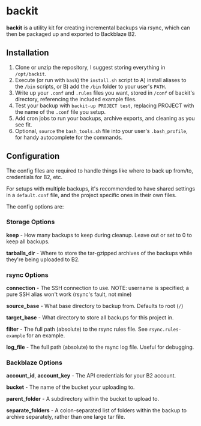 # backit

**backit** is a utility kit for creating incremental backups via rsync, which can then be packaged up and exported to Backblaze B2.

## Installation

1. Clone or unzip the repository, I suggest storing everything in `/opt/backit`.
2. Execute (or run with `bash`) the `install.sh` script to A) install aliases to the `/bin` scripts, or B) add the `/bin` folder to your user's `PATH`.
3. Write up your `.conf` and `.rules` files you want, stored in `/conf` of backit's directory, referencing the included example files.
4. Test your backup with `backit-up PROJECT test`, replacing PROJECT with the name of the `.conf` file you setup.
5. Add cron jobs to run your backups, archive exports, and cleaning as you see fit.
6. Optional, `source` the `bash_tools.sh` file into your user's `.bash_profile`, for handy autocomplete for the commands.

## Configuration

The config files are required to handle things like where to back up from/to, credentials for B2, etc.

For setups with multiple backups, it's recommended to have shared settings in a `default.conf` file, and the project specific ones in their own files.

The config options are:

### Storage Options

**keep** - How many backups to keep during cleanup. Leave out or set to 0 to keep all backups.

**tarballs_dir** - Where to store the tar-gzipped archives of the backups while they're being uploaded to B2.

### rsync Options

**connection** - The SSH connection to use. NOTE: username is specified; a pure SSH alias won't work (rsync's fault, not mine)

**source_base** - What base directory to backup from. Defaults to root (`/`)

**target_base** - What directory to store all backups for this project in.

**filter** - The full path (absolute) to the rsync rules file. See `rsync.rules-example` for an example.

**log_file** - The full path (absolute) to the rsync log file. Useful for debugging.

### Backblaze Options

**account_id**, **account_key** - The API credentials for your B2 account.

**bucket** - The name of the bucket your uploading to.

**parent_folder** - A subdirectory within the bucket to upload to.

**separate_folders** - A colon-separated list of folders within the backup to archive separately, rather than one large tar file.
